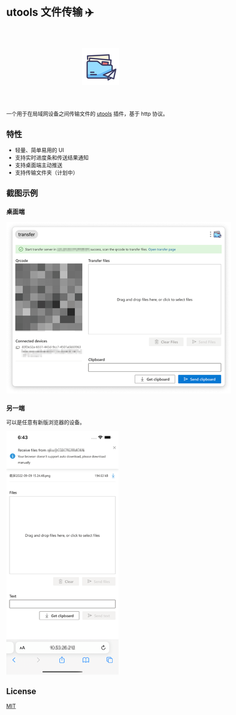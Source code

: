# utools 文件传输 ✈️

<div style="text-align: center; padding: 48px;">
  <img src="./logo.png" style="width: 100px;" />
</div>

一个用于在局域网设备之间传输文件的 [utools](https://u.tools/) 插件，基于 http 协议。

## 特性

- 轻量、简单易用的 UI
- 支持实时进度条和传送结果通知
- 支持桌面端主动推送
- 支持传输文件夹（计划中）

## 截图示例

### 桌面端

<img src="./screenshots/server.png" style="max-width: 600px;" />

### 另一端

可以是任意有新版浏览器的设备。

<img src="./screenshots/client.png" style="max-width: 300px;" />

## License

[MIT](./LICENSE)
